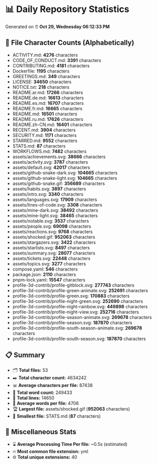 # 📊 Daily Repository Statistics
Generated on ⏰ **Oct 29, Wednesday 06:12:33 PM**

## 📂 File Character Counts (Alphabetically)
- ACTIVITY.md: **4276** characters
- CODE_OF_CONDUCT.md: **3391** characters
- CONTRIBUTING.md: **4181** characters
- Dockerfile: **1195** characters
- GREETINGS.md: **349** characters
- LICENSE: **34650** characters
- NOTICE.txt: **218** characters
- README.ar.md: **17266** characters
- README.de.md: **16613** characters
- README.es.md: **16707** characters
- README.fr.md: **16665** characters
- README.md: **16501** characters
- README.ru.md: **17626** characters
- README.zh-CN.md: **16401** characters
- RECENT.md: **3904** characters
- SECURITY.md: **1171** characters
- STARRED.md: **9552** characters
- STATS.md: **87** characters
- WORKFLOWS.md: **7482** characters
- assets/achievements.svg: **38666** characters
- assets/activity.svg: **3787** characters
- assets/default.svg: **42017** characters
- assets/github-snake-dark.svg: **104665** characters
- assets/github-snake-light.svg: **104665** characters
- assets/github-snake.gif: **356689** characters
- assets/habits.svg: **3897** characters
- assets/intro.svg: **3340** characters
- assets/languages.svg: **17909** characters
- assets/lines-of-code.svg: **3308** characters
- assets/mine-dark.svg: **38492** characters
- assets/mine-light.svg: **38465** characters
- assets/notable.svg: **3537** characters
- assets/people.svg: **69098** characters
- assets/reactions.svg: **9768** characters
- assets/shocked.gif: **952063** characters
- assets/stargazers.svg: **3422** characters
- assets/starlists.svg: **8497** characters
- assets/summary.svg: **28077** characters
- assets/tickets.svg: **22448** characters
- assets/topics.svg: **3277** characters
- compose.yaml: **546** characters
- package.json: **2110** characters
- pnpm-lock.yaml: **15547** characters
- profile-3d-contrib/profile-gitblock.svg: **277743** characters
- profile-3d-contrib/profile-green-animate.svg: **252691** characters
- profile-3d-contrib/profile-green.svg: **170883** characters
- profile-3d-contrib/profile-night-green.svg: **252690** characters
- profile-3d-contrib/profile-night-rainbow.svg: **449898** characters
- profile-3d-contrib/profile-night-view.svg: **252716** characters
- profile-3d-contrib/profile-season-animate.svg: **269678** characters
- profile-3d-contrib/profile-season.svg: **187870** characters
- profile-3d-contrib/profile-south-season-animate.svg: **269678** characters
- profile-3d-contrib/profile-south-season.svg: **187870** characters

## 📋 Summary
- 🗂️ **Total files:** 53
- ✒️ **Total character count:** 4634242
- 📊 **Average characters per file:** 87438
- 📝 **Total word count:** 249433
- 🧾 **Total lines:** 14650
- 📐 **Average words per file:** 4706
- 🏆 **Largest file:** assets/shocked.gif (**952063** characters)
- 🥉 **Smallest file:** STATS.md (**87** characters)

## 🌟 Miscellaneous Stats
- ⌛ **Average Processing Time Per file:** ~0.5s (estimated)
- 🔥 **Most common file extension:** yml
- 🌐 **Total unique extensions:** 40
